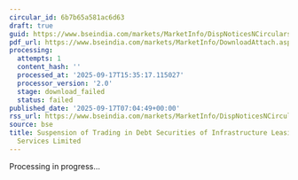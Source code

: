 ```yaml
---
circular_id: 6b7b65a581ac6d63
draft: true
guid: https://www.bseindia.com/markets/MarketInfo/DispNoticesNCirculars.aspx?Noticeid={054CC705-8751-40EE-A1E0-6B1193ACA824}&noticeno=20250917-4&dt=09/17/2025&icount=4&totcount=56&flag=0
pdf_url: https://www.bseindia.com/markets/MarketInfo/DownloadAttach.aspx?id=20250917-4&attachedId=
processing:
  attempts: 1
  content_hash: ''
  processed_at: '2025-09-17T15:35:17.115027'
  processor_version: '2.0'
  stage: download_failed
  status: failed
published_date: '2025-09-17T07:04:49+00:00'
rss_url: https://www.bseindia.com/markets/MarketInfo/DispNoticesNCirculars.aspx?Noticeid={054CC705-8751-40EE-A1E0-6B1193ACA824}&noticeno=20250917-4&dt=09/17/2025&icount=4&totcount=56&flag=0
source: bse
title: Suspension of Trading in Debt Securities of Infrastructure Leasing & Financial
  Services Limited
---
```


Processing in progress...